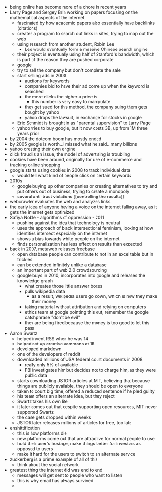 - being online has become more of a chore in recent years
- Larry Page and Sergey Brin working on papers focusing on the mathematical aspects of the internet
	- fascinated by how academic papers also essentially have backlinks (citations)
	- creates a program to search out links in sites, trying to map out the web
	- using research from another student, Robin Lee
		- Lee would eventually form a massive Chinese search engine
	- their project is eventually using half of Stanford's bandwidth, which is part of the reason they are pushed corporate
	- google
	- try to sell the company but don't complete the sale
	- start selling ads in 2000
		- auctions for keywords
		- companies bid to have their ad come up when the keyword is searched
		- the more clicks the higher a price is 
			- this number is very easy to manipulate
		- they get sued for this method, the company suing them gets bought by yahoo
		- yahoo drops the lawsuit, in exchange for stocks in google
	- Eric Schmidt is brought in as "parental supervision" to Larry Page
	- yahoo tries to buy google, but it now costs 3B, up from 1M three years prior
- by 2004 the dotcom boom has mostly ended
- by 2005 google is worth...i missed what he said...many billions
- yahoo creating their own engine
- click fraud is an issue, the model of advertising is troubling
- cookies have been around, originally for use of e-commerce and tracking online shopping
- google starts using cookies in 2008 to track individual data
	- would tell what kind of people click on certain keywords
- 2010s
	- google buying up other companies or creating alternatives to try and put others out of business, trying to create a monopoly
	- several anti-trust violations
[[controlling the results]] 
- webcrawler evaluates the web and analyzes links
- the early idea of anyone having a voice on the internet falling away, as it gets the internet gets optimized
- Safiya Noble - algorithms of oppression - 2011
	- pushing against the idea that technology is neutral
	- uses the approach of black intersectional feminism, looking at how identities intersect especially on the internet
	- shows a bias towards white people on the internet
	- finds personalization has less effect on results than expected
- back in 2007, metaweb releases freebase
	- open database people can contribute to not in an excel table but in trickles
	- can be extended infinitely unlike a database
	- an important part of web 2.0 crowdsourcing
	- google buys in 2010, incorporates into google and releases the knowledge graph
		- what creates those little answer boxes
		- pulls wikipedia data
			- as a result, wikipedia users go down, which is how they make their money
		- taking material without attribution and relying on computers
		- ethics team at google pointing this out, remember the google catchphrase "don't be evil"
		- they are being fired because the money is too good to let this pass
- Aaron Swartz
	- helped invent RSS when he was 14
	- helped set up creative commons at 15
	- developed markdown
	- one of the developers of reddit
	- downloaded millions of USA federal court documents in 2008
		- really only 5% of available
		- FBI investigates him but decides not to charge him, as they were public data
	- starts downloading JSTOR articles at MIT, believing that because things are publicly available, they should be open to everyone
	- taken to court big time, offered a reduced sentence if he pled guilty
	- his team offers an alternate idea, but they reject
	- Swartz takes his own life
	- it later comes out that despite supporting open resources, MIT never supported Swartz
	- the case gets dropped within weeks
	- JSTOR later releases millions of articles for free, too late
- enshittification
	- this is how platforms die
	- new platforms come out that are attractive for normal people to use
	- hold their user's hostage, make things better for investors as opposed to users
	- make it hard for the users to switch to an alternate service
- zuckerberg is a prime example of all of this
	- think about the social network
- greatest thing the internet did was end to end 
	- messages will get sent to people who want to listen
	- this is why email has always survived
	- 